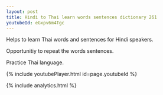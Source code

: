 ```yaml
---
layout: post
title: Hindi to Thai learn words sentences dictionary 261 
youtubeId: eGxpv6m4Tgc
---
```

 
 
Helps to learn Thai words and sentences for Hindi speakers.

Opportunitiy to repeat the words sentences. 

Practice Thai language. 
 
{% include youtubePlayer.html id=page.youtubeId %}
 
 
{% include analytics.html %}